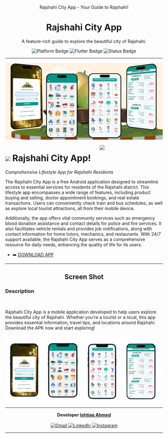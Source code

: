 <p align="center"> Rajshahi City App - Your Guide to Rajshahi!</p> 
<h1 align="center">Rajshahi City App</h1>
<p align="center">
  A feature-rich guide to explore the beautiful city of Rajshahi.<br>
</p>
<p align="center">
  <img src="https://img.shields.io/badge/Platform-Android-green?style=flat&logo=android&logoColor=white" alt="Platform Badge">
  <img src="https://img.shields.io/badge/Flutter-Built-blue?style=flat&logo=flutter&logoColor=white" alt="Flutter Badge">
  <img src="https://img.shields.io/badge/Status-Active-brightgreen?style=flat&logo=github" alt="Status Badge">
</p>

---

<!-- Your content here -->
<!-- Example: Features, Installation, Screenshots, etc. -->

<!--Banner-->
![Withishtiaq Banner Image](./feature.png)

<!--Night Owl image-->
<div>
  <img align="right" width="40%" src="https://blogger.googleusercontent.com/img/b/R29vZ2xl/AVvXsEhkjOqlg80tpCN9IxUsigRLpexUAK_mSta8sVFJdAw4nkOB88nPG-vbqpYLZWeopqOpOt8KiKTDlKKM3jBO0eZlOi9SaKgXVBYrqCEjviu2_1pulfmd1Ueob3V9_2CyMBMMLk8Y-aGb9faZzw-dzzC-LhRG85gp04m9ksvfJwSxxV8lmp1fNdVH5ZdNY9pc/s16000/512_512.png">
</div>

<!--Header Name-->
# <img src="https://images-wixmp-ed30a86b8c4ca887773594c2.wixmp.com/f/072fa096-b852-4161-ae5d-8f42f037c051/d3jae6h-5cbe2b8c-5efc-4dbe-ab37-f10fea30b54e.gif?token=eyJ0eXAiOiJKV1QiLCJhbGciOiJIUzI1NiJ9.eyJzdWIiOiJ1cm46YXBwOjdlMGQxODg5ODIyNjQzNzNhNWYwZDQxNWVhMGQyNmUwIiwiaXNzIjoidXJuOmFwcDo3ZTBkMTg4OTgyMjY0MzczYTVmMGQ0MTVlYTBkMjZlMCIsIm9iaiI6W1t7InBhdGgiOiJcL2ZcLzA3MmZhMDk2LWI4NTItNDE2MS1hZTVkLThmNDJmMDM3YzA1MVwvZDNqYWU2aC01Y2JlMmI4Yy01ZWZjLTRkYmUtYWIzNy1mMTBmZWEzMGI1NGUuZ2lmIn1dXSwiYXVkIjpbInVybjpzZXJ2aWNlOmZpbGUuZG93bmxvYWQiXX0.CW6zj6e7taTRRSh2szdisVuK7ZxkQbNYOEoXdgyp_yE" width="35"/> Rajshahi City App! 
*Comprehensive Lifestyle App for Rajshahi Residents*
<br /> 

<!--Start Intro-->               
<p align="left">The Rajshahi City App is a free Android application designed to streamline access to essential services for residents of the Rajshahi district. This lifestyle app encompasses a wide range of features, including product buying and selling, doctor appointment bookings, and real estate transactions. Users can conveniently check train and bus schedules, as well as explore local tourist attractions, all from their mobile device. 

Additionally, the app offers vital community services such as emergency blood donation assistance and contact details for police and fire services. It also facilitates vehicle rentals and provides job notifications, along with contact information for home tutors, mechanics, and restaurants. With 24/7 support available, the Rajshahi City App serves as a comprehensive resource for daily needs, enhancing the quality of life for its users.


 </p>


- ➡️ [DOWNLOAD APP](https://withishtiaq.itch.io/rajshahi-city) 
<!--End Intro-->

<!--Profile Count Badge-->

---


<!--Languages and Tools Section-->       
<h2 align="center">Screen Shot</h2> 
<h3 align="left"> Description </h3> <br>
<p>Rajshahi City App is a mobile application developed to help users explore the beautiful city of Rajshahi. Whether you're a tourist or a local, this app provides essential information, travel tips, and locations around Rajshahi. Download the APK now and start exploring!</p>
<picture>

  <img align="center" alt="GIF description" src="./trnst.png">
</picture>
<br />


  
---

<p align="center">
  <b>Developer <a href="https://www.linkedin.com/in/withishtiaq/" target="_blank">Ishtiaq Ahmed</a></b><br><br>
  <a href="mailto:withishtiaq@gmail.com">
    <img src="https://img.shields.io/badge/Gmail-withishtiaq@gmail.com-D14836?style=flat&logo=gmail&logoColor=white" alt="Gmail">
  </a>
  <a href="https://www.linkedin.com/in/withishtiaq/">
    <img src="https://img.shields.io/badge/LinkedIn-Ishtiaq%20Ahmed-0077B5?style=flat&logo=linkedin&logoColor=white" alt="LinkedIn">
  </a>
  <a href="https://www.instagram.com/withishtiaq/?igsh=NzlmcjZ6dmI1dzNl#">
    <img src="https://img.shields.io/badge/Instagram-@withishtiaq-E4405F?style=flat&logo=instagram&logoColor=white" alt="Instagram">
  </a>
</p>

---

